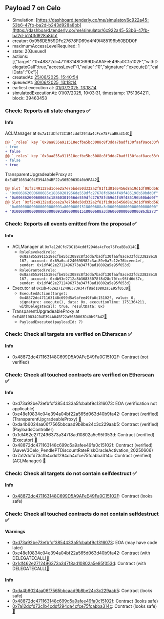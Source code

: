 ## Payload 7 on Celo

- Simulation: [https://dashboard.tenderly.co/me/simulator/6c922a45-53b6-47fb-ba2d-b243d928a8bb](https://dashboard.tenderly.co/me/simulator/6c922a45-53b6-47fb-ba2d-b243d928a8bb)
- creator: 0x956DE559DFc27678FD69d4f49f485196b50BDD0F
- maximumAccessLevelRequired: 1
- state: 2(Queued)
- actions: [{"target":"0x48872dc471163148C699D5A9AFeE49Fa0C15102F","withDelegateCall":true,"accessLevel":1,"value":"0","signature":"execute()","callData":"0x"}]
- createdAt: [25/06/2025, 15:40:54](https://celoscan.io/tx/0xf7de451218c772cc65fb7251199a6503ef878ea741bc88fc7be1ff716a2769fa)
- queuedAt: [30/06/2025, 13:18:14](https://celoscan.io/tx/0x9fe24b59e2068d141d4b2da195d7a75abf78659831e8b0e48c6018ac7e7082cb)
- earliest execution at: [01/07/2025, 13:18:14](https://www.epochconverter.com/countdown?q=1751375894)
- simulatedExecutionAt: 01/07/2025, 10:03:31, timestamp: 1751364211, block: 39463453
### Check: Reports all state changes :white_check_mark:

#### Info


ACLManager at `0x7a12dCfd73C1B4cddf294da4cFce75FcaBBa314C`[:ghost:](https://github.com/bgd-labs/aave-address-book "AaveV3Celo.ACL_MANAGER")
```diff
@@ `_roles` key `0x8aa855a911518ecfbe5bc3088c8f3dda7badf130faaf8ace33fdc33828e18167.members.0x69a6caf240698982c3ac89e0a7c12e76bceee4ef` @@
- true
+ false
@@ `_roles` key `0x8aa855a911518ecfbe5bc3088c8f3dda7badf130faaf8ace33fdc33828e18167.members.0xdb93e2712a8b36835078f8d28c70fcc95fd6d37c` @@
- false
+ true
```

TransparentUpgradeableProxy at `0xE48E10834C04E394A04BF22a565D063D40b9FA42`[:ghost:](https://github.com/bgd-labs/aave-address-book "GovernanceV3Celo.PAYLOADS_CONTROLLER")
```diff
@@ Slot `0xf2c49132ed1cee2a7e75bde50d332a2f81f1d01e5456d8a19d1df09bd561dbd2` @@
- "0x006862600600685c18860201956de559dfc27678fd69d4f49f485196b50bdd0f"
+ "0x006862600600685c18860301956de559dfc27678fd69d4f49f485196b50bdd0f"
@@ Slot `0xf2c49132ed1cee2a7e75bde50d332a2f81f1d01e5456d8a19d1df09bd561dbd3` @@
- "0x000000000000000000093a80000001518000688a3d0600000000000000000000"
+ "0x000000000000000000093a80000001518000688a3d060000000000006863b273"
```


### Check: Reports all events emitted from the proposal :white_check_mark:

#### Info

- ACLManager at `0x7a12dCfd73C1B4cddf294da4cFce75FcaBBa314C`[:ghost:](https://github.com/bgd-labs/aave-address-book "AaveV3Celo.ACL_MANAGER")
  - `RoleRevoked(role: 0x8aa855a911518ecfbe5bc3088c8f3dda7badf130faaf8ace33fdc33828e18167, account: 0x69a6caf240698982c3ac89e0a7c12e76bceee4ef, sender: 0x1df462e2712496373a347f8ad10802a5e95f053d)`
  - `RoleGranted(role: 0x8aa855a911518ecfbe5bc3088c8f3dda7badf130faaf8ace33fdc33828e18167, account: 0xdb93e2712a8b36835078f8d28c70fcc95fd6d37c, sender: 0x1df462e2712496373a347f8ad10802a5e95f053d)`
- Executor at `0x1dF462e2712496373A347f8ad10802a5E95f053D`[:ghost:](https://github.com/bgd-labs/aave-address-book "AaveV3Celo.ACL_ADMIN, GovernanceV3Celo.EXECUTOR_LVL_1")
  - `ExecutedAction(target: 0x48872dc471163148c699d5a9afee49fa0c15102f, value: 0, signature: execute(), data: 0x, executionTime: 1751364211, withDelegatecall: true, resultData: 0x)`
- TransparentUpgradeableProxy at `0xE48E10834C04E394A04BF22a565D063D40b9FA42`[:ghost:](https://github.com/bgd-labs/aave-address-book "GovernanceV3Celo.PAYLOADS_CONTROLLER")
  - `PayloadExecuted(payloadId: 7)`

### Check: Check all targets are verified on Etherscan :white_check_mark:

#### Info

- 0x48872dc471163148C699D5A9AFeE49Fa0C15102F: Contract (not verified) 

### Check: Check all touched contracts are verified on Etherscan :white_check_mark:

#### Info

- 0xd73a92be73efbfcf3854433a5fcbabf9c1316073: EOA (verification not applicable)
- 0xe48e10834c04e394a04bf22a565d063d40b9fa42: Contract (verified) (TransparentUpgradeableProxy) [:ghost:](https://github.com/bgd-labs/aave-address-book "GovernanceV3Celo.PAYLOADS_CONTROLLER")
- 0xda4b6024aa06f7565bbcaad9b8be24c3c229aab5: Contract (verified) (PayloadsController) 
- 0x1df462e2712496373a347f8ad10802a5e95f053d: Contract (verified) (Executor) [:ghost:](https://github.com/bgd-labs/aave-address-book "AaveV3Celo.ACL_ADMIN, GovernanceV3Celo.EXECUTOR_LVL_1")
- 0x48872dc471163148c699d5a9afee49fa0c15102f: Contract (verified) (AaveV3Celo_PendlePTDiscountRateRiskOracleActivation_20250606) 
- 0x7a12dcfd73c1b4cddf294da4cfce75fcabba314c: Contract (verified) (ACLManager) [:ghost:](https://github.com/bgd-labs/aave-address-book "AaveV3Celo.ACL_MANAGER")

### Check: Check all targets do not contain selfdestruct :white_check_mark:

#### Info

- [0x48872dc471163148C699D5A9AFeE49Fa0C15102F](https://celoscan.io/address/0x48872dc471163148C699D5A9AFeE49Fa0C15102F): Contract (looks safe)

### Check: Check all touched contracts do not contain selfdestruct :white_check_mark:

#### Warnings

- [0xd73a92be73efbfcf3854433a5fcbabf9c1316073](https://celoscan.io/address/0xd73a92be73efbfcf3854433a5fcbabf9c1316073): EOA (may have code later)
- [0xe48e10834c04e394a04bf22a565d063d40b9fa42](https://celoscan.io/address/0xe48e10834c04e394a04bf22a565d063d40b9fa42): Contract (with DELEGATECALL)[:ghost:](https://github.com/bgd-labs/aave-address-book "GovernanceV3Celo.PAYLOADS_CONTROLLER")
- [0x1df462e2712496373a347f8ad10802a5e95f053d](https://celoscan.io/address/0x1df462e2712496373a347f8ad10802a5e95f053d): Contract (with DELEGATECALL)[:ghost:](https://github.com/bgd-labs/aave-address-book "AaveV3Celo.ACL_ADMIN, GovernanceV3Celo.EXECUTOR_LVL_1")

#### Info

- [0xda4b6024aa06f7565bbcaad9b8be24c3c229aab5](https://celoscan.io/address/0xda4b6024aa06f7565bbcaad9b8be24c3c229aab5): Contract (looks safe)
- [0x48872dc471163148c699d5a9afee49fa0c15102f](https://celoscan.io/address/0x48872dc471163148c699d5a9afee49fa0c15102f): Contract (looks safe)
- [0x7a12dcfd73c1b4cddf294da4cfce75fcabba314c](https://celoscan.io/address/0x7a12dcfd73c1b4cddf294da4cfce75fcabba314c): Contract (looks safe)[:ghost:](https://github.com/bgd-labs/aave-address-book "AaveV3Celo.ACL_MANAGER")

